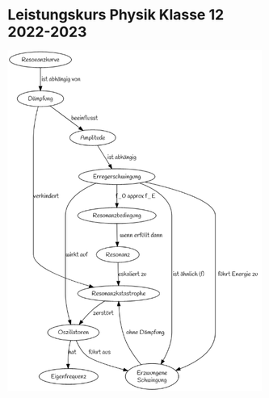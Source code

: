 Leistungskurs Physik Klasse 12 2022-2023
========================================

![](./cm_resonanz.png)